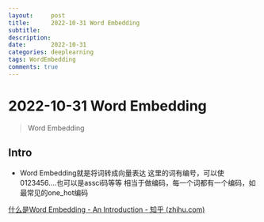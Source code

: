 ```yaml
---
layout:     post
title:      2022-10-31 Word Embedding
subtitle:   
description: 
date:       2022-10-31
categories: deeplearning
tags: WordEmbedding
comments: true
---
```


# 2022-10-31 Word Embedding

> Word Embedding

## Intro
* Word Embedding就是将词转成向量表达
这里的词有编号，可以使0123456....也可以是assci码等等
相当于做编码，每一个词都有一个编码，如最常见的one_hot编码

[什么是Word Embedding - An Introduction - 知乎 (zhihu.com)](https://zhuanlan.zhihu.com/p/145657514)

